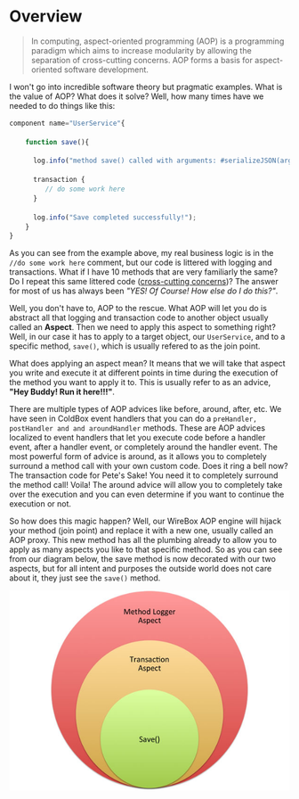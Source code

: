 # Overview

> In computing, aspect-oriented programming (AOP) is a programming paradigm which aims to increase modularity by allowing the separation of cross-cutting concerns. AOP forms a basis for aspect-oriented software development.

I won't go into incredible software theory but pragmatic examples. What is the value of AOP? What does it solve? Well, how many times have we needed to do things like this:

```javascript
component name="UserService"{

    function save(){

      log.info("method save() called with arguments: #serializeJSON(arguments)#");

      transaction {
         // do some work here
      }

      log.info("Save completed successfully!");
    }
}
```

As you can see from the example above, my real business logic is in the `//do some work here` comment, but our code is littered with logging and transactions. What if I have 10 methods that are very familiarly the same? Do I repeat this same littered code ([cross-cutting concerns](http://en.wikipedia.org/wiki/Cross-cutting\_concern))? The answer for most of us has always been _"YES! Of Course! How else do I do this?"_.

Well, you don't have to, AOP to the rescue. What AOP will let you do is abstract all that logging and transaction code to another object usually called an **Aspect**. Then we need to apply this aspect to something right? Well, in our case it has to apply to a target object, our `UserService`, and to a specific method, `save()`, which is usually refered to as the join point.

What does applying an aspect mean? It means that we will take that aspect you write and execute it at different points in time during the execution of the method you want to apply it to. This is usually refer to as an advice, **"Hey Buddy! Run it here!!!"**.

There are multiple types of AOP advices like before, around, after, etc. We have seen in ColdBox event handlers that you can do a `preHandler, postHandler and and aroundHandler` methods. These are AOP advices localized to event handlers that let you execute code before a handler event, after a handler event, or completely around the handler event. The most powerful form of advice is around, as it allows you to completely surround a method call with your own custom code. Does it ring a bell now? The transaction code for Pete's Sake! You need it to completely surround the method call! Voila! The around advice will allow you to completely take over the execution and you can even determine if you want to continue the execution or not.

So how does this magic happen? Well, our WireBox AOP engine will hijack your method (join point) and replace it with a new one, usually called an AOP proxy. This new method has all the plumbing already to allow you to apply as many aspects you like to that specific method. So as you can see from our diagram below, the save method is now decorated with our two aspects, but for all intent and purposes the outside world does not care about it, they just see the `save()` method.

![](../../../.gitbook/assets/WireBoxAOP-MethodProxy.jpg)
